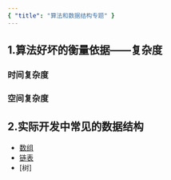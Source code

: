 ```yaml
---
{ "title": "算法和数据结构专题" }
---
```


## 1.算法好坏的衡量依据——复杂度

### 时间复杂度

### 空间复杂度

## 2.实际开发中常见的数据结构

- [数组](./singleton.md)
- [链表](./factory.md)
- [树]
